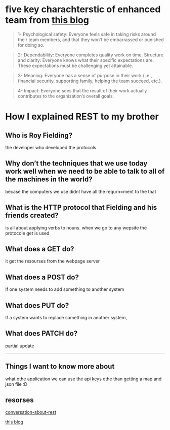 # five key charachterstic of enhanced team from [this blog](https://www.cnbc.com/2019/02/28/what-google-learned-in-its-quest-to-build-the-perfect-team.html)

>1- Psychological safety: Everyone feels safe in taking risks around their team members, and that they won’t be embarrassed or punished for doing so.

>2- Dependability: Everyone completes quality work on time.
Structure and clarity: Everyone knows what their specific expectations are. These expectations must be challenging yet attainable.

>3- Meaning: Everyone has a sense of purpose in their work (i.e., financial security, supporting family, helping the team succeed, etc.).

>4- Impact: Everyone sees that the result of their work actually contributes to the organization’s overall goals.


# How I explained REST to my brother

## Who is Roy Fielding?

the developer who developed the protocols

## Why don’t the techniques that we use today work well when we need to be able to talk to all of the machines in the world?

becase the computers we use didnt have all the requrn=ment to the that

## What is the HTTP protocol that Fielding and his friends created?

is all about applying verbs to nouns.  when we go to any wepsite the protocole get is used 

## What does a GET do?

it get the resourses from the webpage server 

## What does a POST do?

If one system needs to add something to another system

## What does PUT do?

 If a system wants to replace something in another system,

## What does PATCH do?

partial update

___________

## Things I want to know more about

what othe application we can use the api keys othe than getting a map and json file :D 



## resorses 

[conversation-about-rest](https://gist.github.com/brookr/5977550)

[this blog](https://www.cnbc.com/2019/02/28/what-google-learned-in-its-quest-to-build-the-perfect-team.html)

